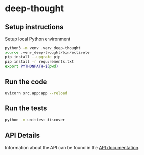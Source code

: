 # deep-thought

## Setup instructions

Setup local Python environment

```bash
python3 -m venv .venv_deep-thought
source .venv_deep-thought/bin/activate
pip install --upgrade pip
pip install -r requirements.txt
export PYTHONPATH=$(pwd)
```

## Run the code

```bash
uvicorn src.app:app --reload
```

## Run the tests

```bash
python -m unittest discover
```

## API Details

Information about the API can be found in the [API documentation](API.md).
